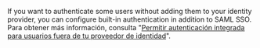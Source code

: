 If you want to authenticate some users without adding them to your identity provider, you can configure built-in authentication in addition to SAML SSO. Para obtener más información, consulta "[Permitir autenticación integrada para usuarios fuera de tu proveedor de identidad](/admin/identity-and-access-management/authenticating-users-for-your-github-enterprise-server-instance/allowing-built-in-authentication-for-users-outside-your-identity-provider)".
